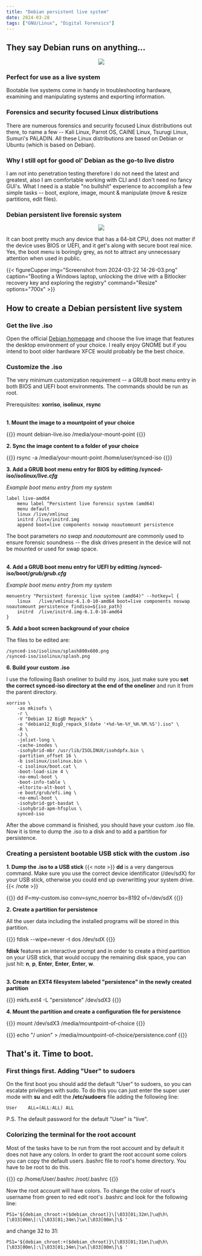 ```yaml
---
title: "Debian persistent live system"
date: 2024-03-28
tags: ["GNU/Linux", "Digital Forensics"]
---
```

## They say Debian runs on anything...
<center><img src="debian-meme.jpg"></center>

### Perfect for use as a live system

Bootable live systems come in handy in troubleshooting hardware, examining and manipulating systems and exporting information. 

### Forensics and security focused Linux distributions

There are numerous forensics and security focused Linux distributions out there, to name a few -- Kali Linux, Parrot OS, CAINE Linux, Tsurugi Linux, Sumuri's PALADIN. All these Linux distributions are based on Debian or Ubuntu (which is based on Debian). 

### Why I still opt for good ol' Debian as the go-to live distro

I am not into penetration testing therefore I do not need the latest and greatest, also I am comfortable working with CLI and I don't need no fancy GUI's. What I need is a stable "no bullshit" experience to accomplish a few simple tasks -- boot, explore, image, mount & manipulate (move & resize partitions, edit files). 

### Debian persistent live forensic system

<center><img src="debian-persistent-live-grub-boot-menu.png"></center>

It can boot pretty much any device that has a 64-bit CPU, does not matter if the device uses BIOS or UEFI, and it get's along with secure boot real nice. Yes, the boot menu is boringly grey, as not to attract any unnecessary attention when used in public.

{{< figureCupper
img="Screenshot from 2024-03-22 14-26-03.png"
caption="Booting a Windows laptop, unlocking the drive with a Bitlocker recovery key and exploring the registry"
command="Resize"
options="700x" >}}

## How to create a Debian persistent live system

### Get the live .iso

Open the official [Debian homepage](https://cdimage.debian.org/debian-cd/current-live/amd64/iso-hybrid/) and choose the live image that features the desktop environment of your choice. I really enjoy GNOME but if you intend to boot older hardware XFCE would probably be the best choice.

### Customize the .iso

The very minimum customization requirement -- a GRUB boot menu entry in both BIOS and UEFI boot environments. The commands should be run as root.

Prerequisites: **xorriso**, **isolinux**, **rsync**
<br>
<br>  

**1. Mount the image to a mountpoint of your choice**

{{<cmd>}}
mount debian-live.iso /media/your-mount-point
{{</cmd>}}


**2. Sync the image content to a folder of your choice**

{{<cmd>}}
rsync -a /media/your-mount-point /home/user/synced-iso
{{</cmd>}}

**3. Add a GRUB boot menu entry for BIOS by editting /synced-iso/_isolinux/live.cfg_**

_Example boot menu entry from my system_

```
label live-amd64
	menu label ^Persistent live forensic system (amd64)
	menu default
	linux /live/vmlinuz
	initrd /live/initrd.img
	append boot=live components noswap noautomount persistence
```

The boot parameters _no swap_ and _noautomount_ are commonly used to ensure forensic soundness -- the disk drives present in the device will not be mounted or used for swap space.
<br>
<br>

**4. Add a GRUB boot menu entry for UEFI by editting /synced-iso/boot/_grub/grub.cfg_**

_Example boot menu entry from my system_

```
menuentry "Persistent forensic live system (amd64)" --hotkey=l {
	linux	/live/vmlinuz-6.1.0-10-amd64 boot=live components noswap noautomount persistence findiso=${iso_path}
	initrd	/live/initrd.img-6.1.0-10-amd64
}
```

**5. Add a boot screen background of your choice**

The files to be edited are:  
```
/synced-iso/isolinux/splash800x600.png
/synced-iso/isolinux/splash.png
```

**6. Build your custom .iso**

I use the following Bash oneliner to build my .isos, just make sure you **set the correct synced-iso directory at the end of the oneliner** and run it from the parent directory.

```
xorriso \
    -as mkisofs \
    -r \
    -V "Debian 12 BigD Repack" \
    -o "debian12_BigD_repack_$(date '+%d-%m-%Y_%H.%M.%S').iso" \
    -R \
    -J \
    -joliet-long \
    -cache-inodes \
    -isohybrid-mbr /usr/lib/ISOLINUX/isohdpfx.bin \
    -partition_offset 16 \
    -b isolinux/isolinux.bin \
    -c isolinux/boot.cat \
    -boot-load-size 4 \
    -no-emul-boot \
    -boot-info-table \
    -eltorito-alt-boot \
    -e boot/grub/efi.img \
    -no-emul-boot \
    -isohybrid-gpt-basdat \
    -isohybrid-apm-hfsplus \
    synced-iso
```

After the above command is finished, you should have your custom .iso file. Now it is time to dump the .iso to a disk and to add a partition for persistence. 

### Creating a persistent bootable USB stick with the custom .iso

**1. Dump the .iso to a USB stick**
{{< note >}}
**dd** is a very dangerous command. Make sure you use the correct device identificator (/dev/sdX) for your USB stick, otherwise you could end up overwritting your system drive.
{{< /note >}}


{{<cmd>}}
dd if=my-custom.iso conv=sync,noerror bs=8192 of=/dev/sdX
{{</cmd>}}

**2. Create a partition for persistence**

All the user data including the installed programs will be stored in this partition.

{{<cmd>}}
fdisk --wipe=never -t dos /dev/sdX
{{</cmd>}}

**fdisk** features an interactive prompt and in order to create a third partition on your USB stick, that would occupy the remaining disk space, you can just hit: **n**, **p**, **Enter**, **Enter**, **Enter**, **w**. 
<br>
<br>


**3. Create an EXT4 filesystem labeled "persistence" in the newly created partition**

{{<cmd>}}
mkfs.ext4 -L "persistence" /dev/sdX3
{{</cmd>}}

**4. Mount the partition and create a configuration file for persistence**

{{<cmd>}}
mount /dev/sdX3 /media/mountpoint-of-choice
{{</cmd>}}

{{<cmd>}}
echo "/ union" > /media/mountpoint-of-choice/persistence.conf
{{</cmd>}}

## That's it. Time to boot.

### First things first. Adding "User" to sudoers

On the first boot you should add the default "User" to sudoers, so you can escalate privileges with sudo. To do this you can just enter the super user mode with **su** and edit the **/etc/sudoers** file adding the following line:

```
User	ALL=(ALL:ALL) ALL
```

P.S. The default password for the default "User" is "live".

### Colorizing the terminal for the root account

Most of the tasks have to be run from the root account and by default it does not have any colors. In order to grant the root account some colors you can copy the default users .bashrc file to root's home directory. You have to be root to do this. 

{{<cmd>}}
cp /home/User/.bashrc /root/.bashrc
{{</cmd>}}

Now the root account will have colors. To change the color of root's username from green to red edit root's .bashrc and look for the following line:


```
PS1='${debian_chroot:+($debian_chroot)}\[\033[01;32m\]\u@\h\[\033[00m\]:\[\033[01;34m\]\w\[\033[00m\]\$ '
```    

and change 32 to 31:

```
PS1='${debian_chroot:+($debian_chroot)}\[\033[01;31m\]\u@\h\[\033[00m\]:\[\033[01;34m\]\w\[\033[00m\]\$ '
```

